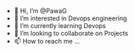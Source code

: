 - 👋 Hi, I’m @PawaG
- 👀 I’m interested in Devops engineering
- 🌱 I’m currently learning Devops
- 💞️ I’m looking to collaborate on Projects
- 📫 How to reach me ...

<!---
PawaG/PawaG is a ✨ special ✨ repository because its `README.md` (this file) appears on your GitHub profile.
You can click the Preview link to take a look at your changes.
--->

